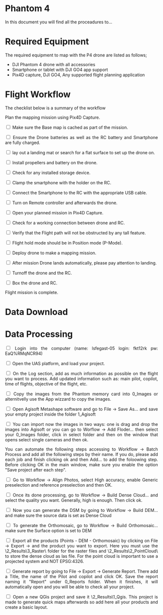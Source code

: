 <style>body {text-align: left}</style>
<style>p {text-align: justify;}</style>

Phantom 4
=======================
In this document you will find all the proceadures to... 


Required Equipment
=======================
The required equipment to map with the P4 drone are listed as follows;
* DJI Phantom 4 drone with all accessories
* Smartphone or tablet with DJI GO4 app support
* Pix4D capture, DJI GO4, Any supported flight planning application


Flight Workflow
=======================
The checklist below is a summary of the workflow

Plan the mapping mission using Pix4D Capture.

<input type="checkbox" unchecked> Make sure the Base map is cached as part of the mission. </input>

<input type="checkbox" unchecked> Ensure the Drone batteries as well as the RC battery and Smartphone are fully charged. </input>

<input type="checkbox" unchecked> lay out a landing mat or search for a flat surface to set up the drone on. </input>

<input type="checkbox" unchecked> Install propellers and battery on the drone. </input>

<input type="checkbox" unchecked> Check for any installed storage device. </input>

<input type="checkbox" unchecked> Clamp the smartphone with the holder on the RC. </input>

<input type="checkbox" unchecked> Connect the Smartphone to the RC with the appropriate USB cable. </input>

<input type="checkbox" unchecked> Turn on Remote controller and afterwards the drone. </input>

<input type="checkbox" unchecked> Open your planned mission in Pix4D Capture. </input>

<input type="checkbox" unchecked> Check for a working connection between drone and RC. </input>

<input type="checkbox" unchecked> Verify that the Flight path will not be obstructed by any tall feature. </input>

<input type="checkbox" unchecked> Flight hold mode should be in Position mode (P-Mode). </input>

<input type="checkbox" unchecked> Deploy drone to make a mapping mission. </input>

<input type="checkbox" unchecked> After mission Drone lands automatically, please pay attention to landing.</input>

<input type="checkbox" unchecked> Turnoff the drone and the RC. </input>

<input type="checkbox" unchecked> Box the drone and RC. </input>

Flight mission is complete.


Data Download 
=======================

Data Processing
=======================

<input type="checkbox" unchecked> Login into the computer (name: lsfegast-05 login: fkt12rk pw: EaQ%RMqNCR94) </input>

<input type="checkbox" unchecked> Open the UAS platform, and load your project. </input>

<input type="checkbox" unchecked> On the Log section, add as much information as possible on the flight you want to process.
Add updated information such as: main pilot, copilot, time of flights, objective of the flight, etc.</input>

<input type="checkbox" unchecked> Copy the images from the Phantom memory card into 0_Images or alternitvelly use the App wizzard to copy the images.</input>

<input type="checkbox" unchecked> Open  Agisoft Metashape software and go to File -> Save As... and save your empty project 
   inside the folder 1_Agisoft </input>

<input type="checkbox" unchecked> You can import now the images in two ways: one is drag and drop the images into Agisoft or you 
   can go to Worflow -> Add Floder... then select your 0_Images folder, click in select folder and then on the window that opens select single cameras and then ok.</input>

You can automate the following steps accessing to Workflow -> Batch Process and add 
all the following steps by their name. If you do, please add each job and finish clicking ok and 
then Add... to add the foloowing step. Before clicking OK in the main window, make sure you enable 
the option "Save project after each step".

<input type="checkbox" unchecked> Go to Workflow -> Align Photos, select High accuracy, enable Generic preselection and reference 
   preselection and then OK.  </input>

<input type="checkbox" unchecked> Once its done processing, go to Workflow -> Build Dense Cloud... and select the quality you 
   want. Generally, high is enough. Then click ok. </input>

<input type="checkbox" unchecked> Now you can generate the DSM by going to Workflow -> Build DEM... and make sure the source data 
is set as Dense Cloud</input>

<input type="checkbox" unchecked> To generate the Orthomosaic, go to Workflow -> Build Orthomosaic... make sure the Surface 
option is set to DEM</input>

<input type="checkbox" unchecked> Export all the products (Points - DEM - Orthomosaic) by clicking on File -> Export -> and the 
product you want to export. Here you must use the \2_Results\3_Raster\ folder for the raster files
and \2_Results\2_PointCloud\ to store the dense cloud as las file. For the point cloud is important
to use a projected system and NOT EPSG:4326.</input>

<input type="checkbox" unchecked> Generate report by going to File -> Export -> Generate Report. There add a Title, the name of the Pilot and
copilot and click OK. Save the report naming it "Report" under 0_Reports folder. When it finishes, it will automatically
open and you will be able to check all your project.  </input>

<input type="checkbox" unchecked> Open a new QGis project and save it \2_Results\1_Qgis\. This project is made to generate quick maps afterwards so add here
all your products and create a basic layout. </input>



